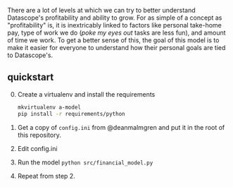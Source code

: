 There are a lot of levels at which we can try to better understand Datascope's
profitability and ability to grow. For as simple of a concept as
"profitability" is, it is inextricably linked to factors like personal
take-home pay, type of work we do (*poke my eyes out* tasks are less fun), and
amount of time we work. To get a better sense of this, the goal of this model
is to make it easier for everyone to understand how their personal goals are
tied to Datascope's.

## quickstart

0. Create a virtualenv and install the requirements
   ```sh
   mkvirtualenv a-model
   pip install -r requirements/python
   ```

1. Get a copy of `config.ini` from @deanmalmgren and put it in the root of this
   repository.

2. Edit config.ini

3. Run the model `python src/financial_model.py`

4. Repeat from step 2.
